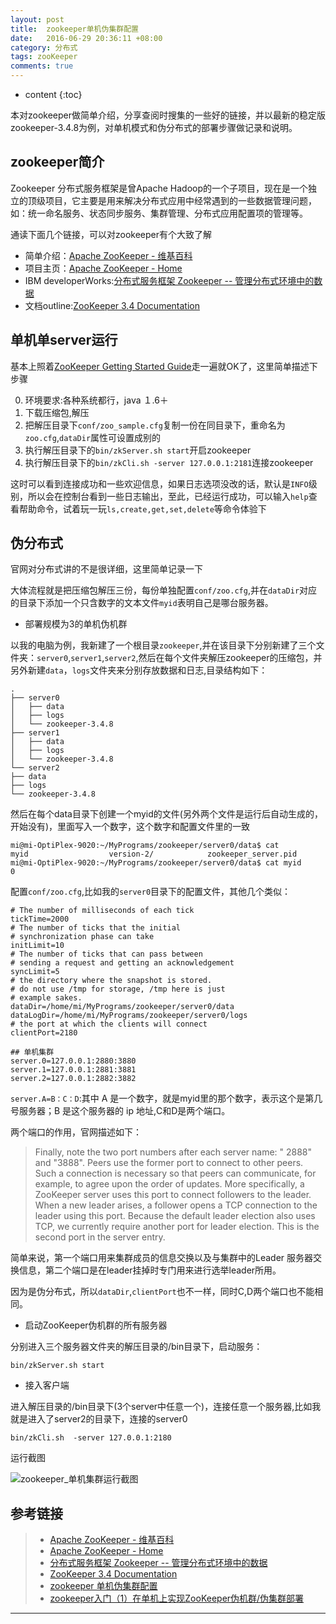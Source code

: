 ```yaml
---
layout: post
title:  zookeeper单机伪集群配置
date:   2016-06-29 20:36:11 +08:00
category: 分布式
tags: zooKeeper 
comments: true
---
```


* content
{:toc}


本对zookeeper做简单介绍，分享查阅时搜集的一些好的链接，并以最新的稳定版zookeeper-3.4.8为例，对单机模式和伪分布式的部署步骤做记录和说明。






## zookeeper简介

Zookeeper 分布式服务框架是曾Apache Hadoop的一个子项目，现在是一个独立的顶级项目，它主要是用来解决分布式应用中经常遇到的一些数据管理问题，如：统一命名服务、状态同步服务、集群管理、分布式应用配置项的管理等。

通读下面几个链接，可以对zookeeper有个大致了解

- 简单介绍：[Apache ZooKeeper - 维基百科](https://zh.wikipedia.org/wiki/Apache_ZooKeeper)
- 项目主页：[Apache ZooKeeper - Home](http://zookeeper.apache.org/)
- IBM developerWorks:[分布式服务框架 Zookeeper -- 管理分布式环境中的数据](https://www.ibm.com/developerworks/cn/opensource/os-cn-zookeeper/)
- 文档outline:[ZooKeeper 3.4 Documentation](https://zookeeper.apache.org/doc/trunk/s)



## 单机单server运行

基本上照着[ZooKeeper Getting Started Guide](https://zookeeper.apache.org/doc/trunk/zookeeperStarted.html)走一遍就OK了，这里简单描述下步骤

0. 环境要求:各种系统都行，java １.6＋
1. 下载压缩包,解压
2. 把解压目录下`conf/zoo_sample.cfg`复制一份在同目录下，重命名为`zoo.cfg`,`dataDir`属性可设置成别的
3. 执行解压目录下的`bin/zkServer.sh start`开启zookeeper
4. 执行解压目录下的`bin/zkCli.sh -server 127.0.0.1:2181`连接zookeeper

这时可以看到连接成功和一些欢迎信息，如果日志选项没改的话，默认是`INFO`级别，所以会在控制台看到一些日志输出，至此，已经运行成功，可以输入`help`查看帮助命令，试着玩一玩`ls,create,get,set,delete`等命令体验下


## 伪分布式

官网对分布式讲的不是很详细，这里简单记录一下

大体流程就是把压缩包解压三份，每份单独配置`conf/zoo.cfg`,并在`dataDir`对应的目录下添加一个只含数字的文本文件`myid`表明自己是哪台服务器。

- 部署规模为3的单机伪机群

以我的电脑为例，我新建了一个根目录`zookeeper`,并在该目录下分别新建了三个文件夹：`server0`,`server1`,`server2`,然后在每个文件夹解压zookeeper的压缩包，并另外新建`data`，`logs`文件夹来分别存放数据和日志,目录结构如下：

```
.
├── server0
│   ├── data
│   ├── logs
│   └── zookeeper-3.4.8
├── server1
│   ├── data
│   ├── logs
│   └── zookeeper-3.4.8
└── server2
├── data
├── logs
└── zookeeper-3.4.8
```

然后在每个data目录下创建一个myid的文件(另外两个文件是运行后自动生成的，开始没有)，里面写入一个数字，这个数字和配置文件里的一致

```
mi@mi-OptiPlex-9020:~/MyPrograms/zookeeper/server0/data$ cat
myid                  version-2/            zookeeper_server.pid
mi@mi-OptiPlex-9020:~/MyPrograms/zookeeper/server0/data$ cat myid
0
```

配置`conf/zoo.cfg`,比如我的`server0`目录下的配置文件，其他几个类似：


```
# The number of milliseconds of each tick
tickTime=2000
# The number of ticks that the initial
# synchronization phase can take
initLimit=10
# The number of ticks that can pass between
# sending a request and getting an acknowledgement
syncLimit=5
# the directory where the snapshot is stored.
# do not use /tmp for storage, /tmp here is just
# example sakes.
dataDir=/home/mi/MyPrograms/zookeeper/server0/data
dataLogDir=/home/mi/MyPrograms/zookeeper/server0/logs
# the port at which the clients will connect
clientPort=2180

## 单机集群
server.0=127.0.0.1:2880:3880
server.1=127.0.0.1:2881:3881
server.2=127.0.0.1:2882:3882
```


`server.A=B：C：D`:其中 A 是一个数字，就是myid里的那个数字，表示这个是第几号服务器；B 是这个服务器的 ip 地址,C和D是两个端口。

两个端口的作用，官网描述如下：

> Finally, note the two port numbers after each server name: " 2888" and "3888". Peers use the former port to connect to other peers. Such a connection is necessary so that peers can communicate, for example, to agree upon the order of updates. More specifically, a ZooKeeper server uses this port to connect followers to the leader. When a new leader arises, a follower opens a TCP connection to the leader using this port. Because the default leader election also uses TCP, we currently require another port for leader election. This is the second port in the server entry.

简单来说，第一个端口用来集群成员的信息交换以及与集群中的Leader 服务器交换信息，第二个端口是在leader挂掉时专门用来进行选举leader所用。

因为是伪分布式，所以`dataDir`,`clientPort`也不一样，同时C,D两个端口也不能相同。

- 启动ZooKeeper伪机群的所有服务器

分别进入三个服务器文件夹的解压目录的/bin目录下，启动服务：

```
bin/zkServer.sh start
```


- 接入客户端

进入解压目录的/bin目录下(3个server中任意一个)，连接任意一个服务器,比如我就是进入了server2的目录下，连接的server0

```
bin/zkCli.sh  -server 127.0.0.1:2180
```

运行截图

![zookeeper_单机集群运行截图](http://7xph6d.com1.z0.glb.clouddn.com/zookeeper_%E5%8D%95%E6%9C%BA%E9%9B%86%E7%BE%A4%E8%BF%90%E8%A1%8C%E6%88%AA%E5%9B%BE-1.png)


## 参考链接

>* [Apache ZooKeeper - 维基百科](https://zh.wikipedia.org/wiki/Apache_ZooKeeper)
>* [Apache ZooKeeper - Home](http://zookeeper.apache.org/)
>* [分布式服务框架 Zookeeper -- 管理分布式环境中的数据](https://www.ibm.com/developerworks/cn/opensource/os-cn-zookeeper/)
>* [ZooKeeper 3.4 Documentation](https://zookeeper.apache.org/doc/trunk/s)
>* [zookeeper 单机伪集群配置](http://blog.csdn.net/xymyeah/article/details/6320668)
>* [zookeeper入门（1）在单机上实现ZooKeeper伪机群/伪集群部署](http://blog.csdn.net/poechant/article/details/6633923)




----

